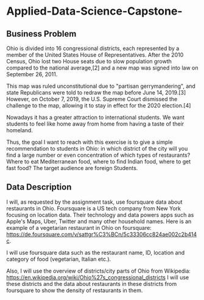 # Applied-Data-Science-Capstone-

## Business Problem
Ohio is divided into 16 congressional districts, each represented by a member of the United States House of Representatives. After the 2010 Census, Ohio lost two House seats due to slow population growth compared to the national average,[2] and a new map was signed into law on September 26, 2011.

This map was ruled unconstitutional due to "partisan gerrymandering", and state Republicans were told to redraw the map before June 14, 2019.[3] However, on October 7, 2019, the U.S. Supreme Court dismissed the challenge to the map, allowing it to stay in effect for the 2020 election.[4]



Nowadays it has a greater attraction to international students. We want students to feel like home away from home from having a taste of their homeland.

Thus, the goal I want to reach with this exercise is to give a simple recommendation to students in Ohio: in which district of the city will you find a large number or even concentration of which types of restaurants? Where to eat Mediterranean food, where to find Indian food, where to get fast food? The target audience are foreign Students.

## Data Description
I will, as requested by the assignment task, use foursquare data about restaurants in Ohio. Foursquare is a US tech company from New York focusing on location data. Their technology and data powers apps such as Apple's Maps, Uber, Twitter and many other household names. Here is an example of a vegetarian restaurant in Ohio on foursquare: https://de.foursquare.com/v/sattgr%C3%BCn/5c33306cc824ae002c2b414c.

I will use foursquare data such as the restaurant name, ID, location and category of food (vegetarian, Italian etc.).

Also, I will use the overview of districts/city parts of Ohio from Wikipedia: https://en.wikipedia.org/wiki/Ohio%27s_congressional_districts
I will use these districts and the data about restaurants in these districts from foursquare to show the density of restaurants in them.
